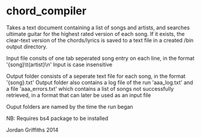 chord_compiler
==============
Takes a text document containing a list of songs and artists, and searches
ultimate guitar for the highest rated version of each song. If it exists,
the clear-text version of the chords/lyrics is saved to a text file in a
created /bin output directory.

Input file consits of one tab seperated song entry on each line, in the format '{song}\t{artist}\n'
Input is case insensitive

Output folder consists of a seperate text file for each song, in the format '{song}.txt'
Output folder also contains a log file of the run 'aaa_log.txt' and a file 'aaa_errors.txt'
which contains a list of songs not successfully retrieved, in a format that can later be
used as an input file

Ouput folders are named by the time the run began

NB: Requires bs4 package to be installed

Jordan Griffiths
2014
